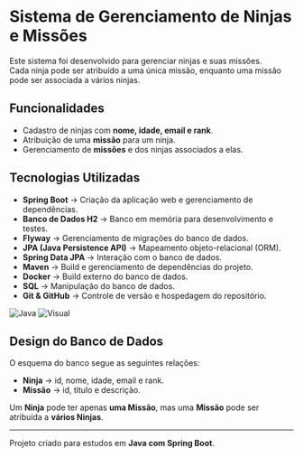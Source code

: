 # Sistema de Gerenciamento de Ninjas e Missões

Este sistema foi desenvolvido para gerenciar ninjas e suas missões.  
Cada ninja pode ser atribuído a uma única missão, enquanto uma missão pode ser associada a vários ninjas.  

## Funcionalidades

- Cadastro de ninjas com **nome, idade, email e rank**.  
- Atribuição de uma **missão** para um ninja.  
- Gerenciamento de **missões** e dos ninjas associados a elas.  

## Tecnologias Utilizadas

- **Spring Boot** → Criação da aplicação web e gerenciamento de dependências.  
- **Banco de Dados H2** → Banco em memória para desenvolvimento e testes.  
- **Flyway** → Gerenciamento de migrações do banco de dados.  
- **JPA (Java Persistence API)** → Mapeamento objeto-relacional (ORM).  
- **Spring Data JPA** → Interação com o banco de dados.  
- **Maven** → Build e gerenciamento de dependências do projeto.  
- **Docker** → Build externo do banco de dados.  
- **SQL** → Manipulação do banco de dados.  
- **Git & GitHub** → Controle de versão e hospedagem do repositório.

![Java](https://img.icons8.com/dusk/70/java-coffee-cup-logo.png)
![Visual](https://img.icons8.com/color/70/intellij-idea.png)

## Design do Banco de Dados

O esquema do banco segue as seguintes relações:

- **Ninja** → id, nome, idade, email e rank.  
- **Missão** → id, título e descrição.  

Um **Ninja** pode ter apenas **uma Missão**, mas uma **Missão** pode ser atribuída a **vários Ninjas**.  

---
Projeto criado para estudos em **Java com Spring Boot**.
